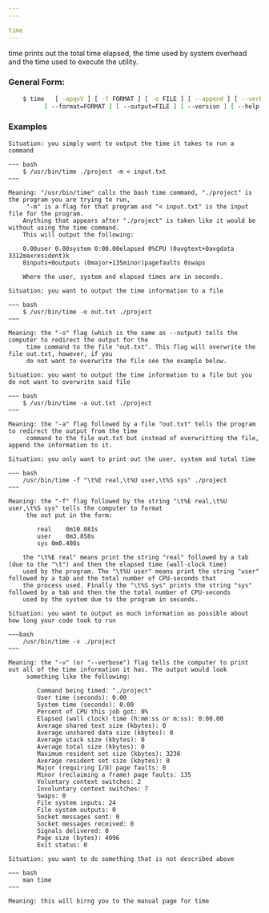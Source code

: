 ```yaml
---
---

time
---
```


time prints out the total time elapsed, the time used by system overhead and the time used to execute the utility.
	
### General Form:

~~~ bash	
	$ time   [ -apqvV ] [ -f FORMAT ] [ -o FILE ] [ --append ] [ --verbose ] [ --quiet ] [ --portability ]
          [ --format=FORMAT ] [ --output=FILE ] [ --version ] [ --help ] COMMAND [ ARGS ]
~~~

### Examples

<!--more-->
	Situation: you simply want to output the time it takes to run a command
	
	~~~ bash
		$ /usr/bin/time ./project -m < input.txt
	~~~
	
	Meaning: "/usr/bin/time" calls the bash time command, "./project" is the program you are trying to run,
		 "-m" is a flag for that program and "< input.txt" is the input file for the program.
		Anything that appears after "./project" is taken like it would be without using the time command.
		This will output the following:

		0.00user 0.00system 0:00.00elapsed 0%CPU (0avgtext+0avgdata 3312maxresident)k
		0inputs+0outputs (0major+135minor)pagefaults 0swaps

		Where the user, system and elapsed times are in seconds.

	Situation: you want to output the time information to a file

	~~~ bash
		$ /usr/bin/time -o out.txt ./project
	~~~

	Meaning: the "-o" flag (which is the same as --output) tells the computer to redirect the output for the
		 time command to the file "out.txt". This flag will overwrite the file out.txt, however, if you
		 do not want to overwrite the file see the example below.

	Situation: you want to output the time information to a file but you do not want to overwrite said file

	~~~ bash
		$ /usr/bin/time -a out.txt ./project
	~~~
	
	Meaning: the "-a" flag followed by a file "out.txt" tells the program to redirect the output from the time
		 command to the file out.txt but instead of overwritting the file, append the information to it.

	Situation: you only want to print out the user, system and total time

	~~~ bash
		/usr/bin/time -f "\t%E real,\t%U user,\t%S sys" ./project
	~~~

	Meaning: the "-f" flag followed by the string "\t%E real,\t%U user,\t%S sys" tells the computer to format
		 the out put in the form:
 
			real	0m10.081s
			user	0m3.858s
			sys	0m0.408s

		the "\t%E real" means print the string "real" followed by a tab (due to the "\t") and then the elapsed time (wall-clock time)
		used by the program. The "\t%U user" means print the string "user" followed by a tab and the total number of CPU-seconds that
		the process used. Finally the "\t%S sys" prints the string "sys" followed by a tab and then the the total number of CPU-seconds
		used by the system due to the program in seconds.

	Situation: you want to output as much information as possible about how long your code took to run

	~~~bash
		/usr/bin/time -v ./project
	~~~
	
	Meaning: the "-v" (or "--verbose") flag tells the computer to print out all of the time information it has. The output would look
		 something like the following:

			Command being timed: "./project"
			User time (seconds): 0.00
			System time (seconds): 0.00
			Percent of CPU this job got: 0%
			Elapsed (wall clock) time (h:mm:ss or m:ss): 0:00.00
			Average shared text size (kbytes): 0
			Average unshared data size (kbytes): 0
			Average stack size (kbytes): 0
			Average total size (kbytes): 0
			Maximum resident set size (kbytes): 3236
			Average resident set size (kbytes): 0
			Major (requiring I/O) page faults: 0
			Minor (reclaiming a frame) page faults: 135
			Voluntary context switches: 2
			Involuntary context switches: 7
			Swaps: 0
			File system inputs: 24
			File system outputs: 0
			Socket messages sent: 0
			Socket messages received: 0
			Signals delivered: 0
			Page size (bytes): 4096
			Exit status: 0
 		
	Situation: you want to do something that is not described above

	~~~ bash
		man time
	~~~
	
	Meaning: this will birng you to the manual page for time
